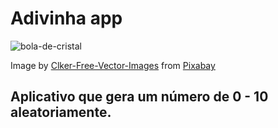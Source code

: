 [image]: https://lh3.googleusercontent.com/eYTguNNw14_lgP18hRoGajFZOOp133_7QJ7rlxJ-RngCWZEkjV8hriEO5Z2lopWgaH3r00v7A7J4g31xysv79y7LVoEhjJ3sFlzY01BX51w5V4S9paLIdLA99HPfLva6AaYBBUJALV3LtxBfg6cd5Nhy92AV54f81fEMMDOT89jB4h1ui0WCtxFy9eut_gP0b7e_fh8osR_tG8uadc3gXr4Y1zk38jq_J7xau3xRFHoGLV57CnyY5fWLzjG9N4rlKjntdn-jWyyfu7r879x5psPOUCOD4b_-th4mvcPsQK8wEh84qYiwi77-74LcNDdAltKdRZDsWp0rVFhrPgofIrbrlPIXiTgIAhs0ZS8_cmFMW-dLQGcqd9ngLOOdxUzhX_LXqffPdJALqjRzPjDxrRTneiXFqcnxDtj1bcVPk-Dtbeh8cFRNajXICVG5HVuvWiYqTey2mC2eRMqcQJUIIGf_-ksR6GNA6cPbE9k3TpnB9dExxp8iWgvUQVSjWuC7ei2GxoNJElz_eBL3sNJdt9HNXkZqgyarsTI7et2rMjRrR_1Ddo-8Dexz4dsgi7TyFHqM3YwJBUL0zZ3i-UkVx7vmzfXyjDL4gY8VX_Tv3YX1-wTEXx2tUtSlKChqO95rJDYi6ifvVg7P4sFnk3ZMYeHCpajX4Po2I66p8RPT0qx_3r6cKISEbpa_jPnwPSduH1ZV2O1xftMhRD-l4cyq6bS2dQ=w501-h640-no

# Adivinha app

![bola-de-cristal][image]

Image by <a href="https://pixabay.com/users/Clker-Free-Vector-Images-3736/?utm_source=link-attribution&amp;utm_medium=referral&amp;utm_campaign=image&amp;utm_content=309456">Clker-Free-Vector-Images</a> from <a href="https://pixabay.com/?utm_source=link-attribution&amp;utm_medium=referral&amp;utm_campaign=image&amp;utm_content=309456">Pixabay</a>

## Aplicativo que gera um número de 0 - 10 aleatoriamente.
